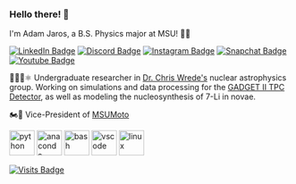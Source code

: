 ### Hello there! 👋

I'm Adam Jaros, a B.S. Physics major at MSU! 💚🤍

[![LinkedIn Badge](https://img.shields.io/badge/LinkedIn-Profile-informational?style=flat&logo=linkedin&logoColor=white&color=1CA2F1)](https://www.linkedin.com/in/jaros-adam/)
[![Discord Badge](https://img.shields.io/badge/Discord-Profile-informationl?style=flat&logo=discord&logoColor=white&color=404EED)](https://www.discord.com/users/adam1441/)
[![Instagram Badge](https://img.shields.io/badge/Instagram-Profile-informational?style=flat&logo=instagram&logoColor=white&color=DB0097)](https://www.instagram.com/adamjaros2/)
[![Snapchat Badge](https://img.shields.io/badge/Snapchat-Profile-informational?style=flat&logo=snapchat&logoColor=white&color=FDFB17)](https://www.snapchat.com/add/ajaros226500)
[![Youtube Badge](https://img.shields.io/badge/Youtube-Playlist-informational?style=flat&logo=youtube&logoColor=white&color=F50000)](https://www.youtube.com/playlist?list=PLmwxJQlNexn94uXLSKS4lmoXxip8atV6v)


👨‍🔬✨⚛  Undergraduate researcher in [Dr. Chris Wrede's](https://people.nscl.msu.edu/~wrede/) nuclear astrophysics group. Working on simulations and data processing for the [GADGET II TPC Detector](https://wikihost.nscl.msu.edu/protondetector/lib/exe/fetch.php?media=lecm-ruchi-5august.pdf), as well as modeling the nucleosynthesis of 7-Li in novae.

🏍💨 Vice-President of [MSUMoto](https://www.instagram.com/msumotoclub/)

<p align="left">
  <img src="https://cdn.jsdelivr.net/gh/devicons/devicon/icons/python/python-original.svg" alt="python" width="45" height="45"/>
  <img src="https://cdn.jsdelivr.net/gh/devicons/devicon/icons/anaconda/anaconda-original.svg" alt="anaconda" width="45" height="45"/>
  <img src="https://cdn.jsdelivr.net/gh/devicons/devicon/icons/bash/bash-original.svg" alt="bash" width="45" height="45"/>
  <img src="https://cdn.jsdelivr.net/gh/devicons/devicon/icons/vscode/vscode-original.svg" alt="vscode" width="45" height="45"/>
  <img src="https://cdn.jsdelivr.net/gh/devicons/devicon/icons/linux/linux-original.svg" alt="linux" width="45" height="45"/>
</p>


[![Visits Badge](https://badges.pufler.dev/visits/Jaros24/Jaros24)](https://github.com/Jaros24)
